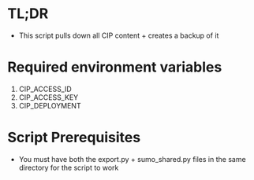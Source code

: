 # TL;DR
- This script pulls down all CIP content + creates a backup of it

# Required environment variables
1. CIP_ACCESS_ID
2. CIP_ACCESS_KEY
3. CIP_DEPLOYMENT

# Script Prerequisites 
* You must have both the export.py + sumo_shared.py files in the same directory for the script to work 